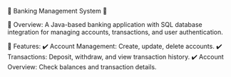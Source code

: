 🏦 Banking Management System 🏦

📂 Overview:
A Java-based banking application with SQL database integration for managing accounts, transactions, and user authentication.

🧾 Features:
 ✔️ Account Management: Create, update, delete accounts.
 ✔️ Transactions: Deposit, withdraw, and view transaction history.
 ✔️ Account Overview: Check balances and transaction details.
